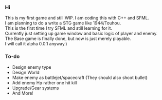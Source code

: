 ### Hi 
This is my first game and still WIP. I am coding this with C++ and SFML.\
I am planning to do a write a STG game like 1944/Touhou.\
This is the first time I try SFML and still learning for it.\
Currently just setting up game window and basic logic of player and enemy.\
The Base game is finally done, but now is just merely playable.\
I will call it alpha 0.0.1 anyway.\

### To-do
- Design enemy type
- Design World
- Make enemy as battlejet/spacecraft (They should also shoot bullet)
- Add enemy Hp rather one hit kill
- Upgrade/Gear systems
- And More!